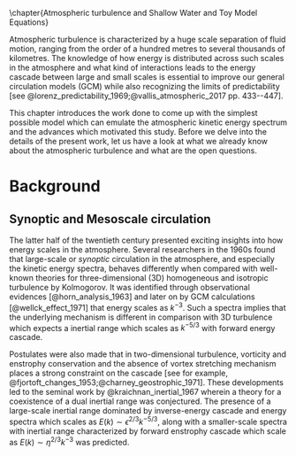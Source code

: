\chapter{Atmospheric turbulence and Shallow Water and Toy Model Equations}

Atmospheric turbulence is characterized by a huge scale separation of fluid motion,
ranging from the order of a hundred metres to several thousands of kilometres.
The knowledge of how energy is distributed across such scales in the atmosphere and what
kind of interactions leads to the energy cascade between large and small scales is
essential to improve our general circulation models (GCM) while also recognizing the
limits of predictability [see @lorenz_predictability_1969;@vallis_atmospheric_2017
pp. 433--447].

This chapter introduces the work done to come up with the simplest possible model which
can emulate the atmospheric kinetic energy spectrum and the advances which motivated
this study. Before we delve into the details of the present work, let us have a look at
what we already know about the atmospheric turbulence and what are the open questions.

# Background

## Synoptic and Mesoscale circulation

The latter half of the twentieth century presented exciting insights into how energy
scales in the atmosphere. Several researchers in the 1960s found that large-scale or
*synoptic* circulation in the atmosphere, and especially the kinetic energy spectra,
behaves differently when compared with well-known theories for three-dimensional (3D)
homogeneous and isotropic turbulence by Kolmogorov. It was identified through
observational evidences [@horn_analysis_1963] and later on by GCM
calculations [@wellck_effect_1971] that energy scales as $k^{-3}$. Such a spectra
implies that the underlying mechanism is different in comparison with 3D turbulence
which expects a inertial range which scales as $k^{-5/3}$ with forward energy cascade.

Postulates were also made that in two-dimensional turbulence, vorticity and enstrophy
conservation and the absence of vortex stretching mechanism places a strong constraint
on the cascade [see for example, @fjortoft_changes_1953;@charney_geostrophic_1971].
These developments led to the seminal work by @kraichnan_inertial_1967 wherein a theory
for a coexistence of a dual inertial range was conjectured. The presence of a
large-scale inertial range dominated by inverse-energy cascade and energy spectra which
scales as $E(k) \sim \epsilon^{2/3} k^{-5/3}$, along with a smaller-scale
spectra with inertial range characterized by forward enstrophy cascade which scale as
$E(k) \sim \eta^{2/3} k^{-3}$ was predicted.
